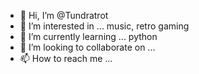 - 👋 Hi, I’m @Tundratrot
- 👀 I’m interested in ... music, retro gaming
- 🌱 I’m currently learning ... python
- 💞️ I’m looking to collaborate on ... 
- 📫 How to reach me ... 

<!---
Tundratrot/Tundratrot is a ✨ special ✨ repository because its `README.md` (this file) appears on your GitHub profile.
You can click the Preview link to take a look at your changes.
--->
